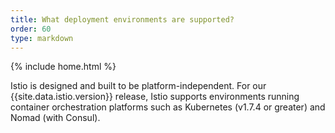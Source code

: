 ```yaml
---
title: What deployment environments are supported?
order: 60
type: markdown
---
```

{% include home.html %}

Istio is designed and built to be platform-independent. For our
{{site.data.istio.version}} release, Istio supports environments running
container orchestration platforms such as Kubernetes (v1.7.4 or greater)
and Nomad (with Consul).
